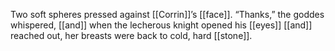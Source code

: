 Two soft spheres pressed against [[Corrin]]’s [[face]]. “Thanks,” the goddes whispered, [[and]] when the lecherous knight opened his [[eyes]] [[and]] reached out, her breasts were back to cold, hard [[stone]].
